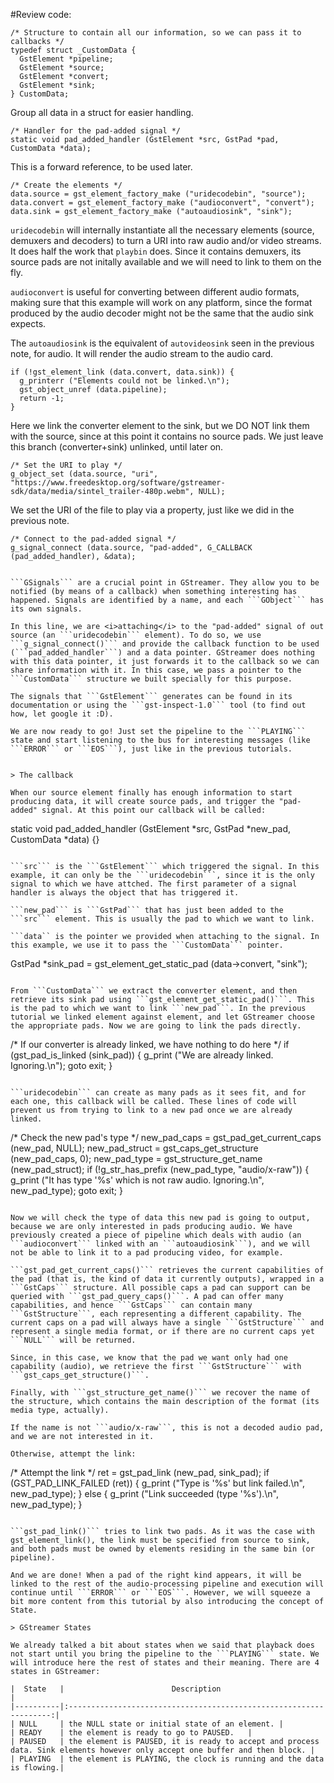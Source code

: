 #Review code:

```
/* Structure to contain all our information, so we can pass it to callbacks */
typedef struct _CustomData {
  GstElement *pipeline;
  GstElement *source;
  GstElement *convert;
  GstElement *sink;
} CustomData;
```

Group all data in a struct for easier handling.

```
/* Handler for the pad-added signal */
static void pad_added_handler (GstElement *src, GstPad *pad, CustomData *data);
```

This is a forward reference, to be used later.

```
/* Create the elements */
data.source = gst_element_factory_make ("uridecodebin", "source");
data.convert = gst_element_factory_make ("audioconvert", "convert");
data.sink = gst_element_factory_make ("autoaudiosink", "sink");
```
```uridecodebin``` will internally instantiate all the necessary elements (source, demuxers and decoders) to turn a URI into raw audio and/or video streams. It does half the work that ```playbin``` does. Since it contains demuxers, its source pads are not initally available and we will need to link to them on the fly.

```audioconvert``` is useful for converting between different audio formats, making sure that this example will work on any platform, since the format produced by the audio decoder might not be the same that the audio sink expects.

The ```autoaudiosink``` is the equivalent of ```autovideosink``` seen in the previous note, for audio. It will render the audio stream to the audio card.

```
if (!gst_element_link (data.convert, data.sink)) {
  g_printerr ("Elements could not be linked.\n");
  gst_object_unref (data.pipeline);
  return -1;
}
```

Here we link the converter element to the sink, but we DO NOT link them with the source, since at this point it contains no source pads. We just leave this branch (converter+sink) unlinked, until later on.

```
/* Set the URI to play */
g_object_set (data.source, "uri", "https://www.freedesktop.org/software/gstreamer-sdk/data/media/sintel_trailer-480p.webm", NULL);
```

We set the URI of the file to play via a property, just like we did in the previous note.

```
/* Connect to the pad-added signal */
g_signal_connect (data.source, "pad-added", G_CALLBACK (pad_added_handler), &data);
```
```

```GSignals``` are a crucial point in GStreamer. They allow you to be notified (by means of a callback) when something interesting has happened. Signals are identified by a name, and each ```GObject``` has its own signals.

In this line, we are <i>attaching</i> to the "pad-added" signal of out source (an ```uridecodebin``` element). To do so, we use ```g_signal_connect()``` and provide the callback function to be used (```pad_added_handler```) and a data pointer. GStreamer does nothing with this data pointer, it just forwards it to the callback so we can share information with it. In this case, we pass a pointer to the ```CustomData``` structure we built specially for this purpose.

The signals that ```GstElement``` generates can be found in its documentation or using the ```gst-inspect-1.0``` tool (to find out how, let google it :D).

We are now ready to go! Just set the pipeline to the ```PLAYING``` state and start listening to the bus for interesting messages (like ```ERROR``` or ```EOS```), just like in the previous tutorials.


> The callback

When our source element finally has enough information to start producing data, it will create source pads, and trigger the "pad-added" signal. At this point our callback will be called:

```
static void pad_added_handler (GstElement *src, GstPad *new_pad, CustomData *data) {}
```

```src``` is the ```GstElement``` which triggered the signal. In this example, it can only be the ```uridecodebin```, since it is the only signal to which we have attched. The first parameter of a signal handler is always the object that has triggered it.

```new_pad``` is ```GstPad``` that has just been added to the ```src``` element. This is usually the pad to which we want to link.

```data`` is the pointer we provided when attaching to the signal. In this example, we use it to pass the ```CustomData``` pointer.

```
GstPad *sink_pad = gst_element_get_static_pad (data->convert, "sink");
```

From ```CustomData``` we extract the converter element, and then retrieve its sink pad using ```gst_element_get_static_pad()```. This is the pad to which we want to link ```new_pad```. In the previous tutorial we linked element against element, and let GStreamer choose the appropriate pads. Now we are going to link the pads directly.

```
/* If our converter is already linked, we have nothing to do here */
if (gst_pad_is_linked (sink_pad)) {
  g_print ("We are already linked. Ignoring.\n");
  goto exit;
}
```

```uridecodebin``` can create as many pads as it sees fit, and for each one, this callback will be called. These lines of code will prevent us from trying to link to a new pad once we are already linked.

```
/* Check the new pad's type */
new_pad_caps = gst_pad_get_current_caps (new_pad, NULL);
new_pad_struct = gst_caps_get_structure (new_pad_caps, 0);
new_pad_type = gst_structure_get_name (new_pad_struct);
if (!g_str_has_prefix (new_pad_type, "audio/x-raw")) {
  g_print ("It has type '%s' which is not raw audio. Ignoring.\n", new_pad_type);
  goto exit;
}
```

Now we will check the type of data this new pad is going to output, because we are only interested in pads producing audio. We have previously created a piece of pipeline which deals with audio (an ```audioconvert``` linked with an ```autoaudiosink```), and we will not be able to link it to a pad producing video, for example.

```gst_pad_get_current_caps()``` retrieves the current capabilities of the pad (that is, the kind of data it currently outputs), wrapped in a ```GstCaps``` structure. All possible caps a pad can support can be queried with ```gst_pad_query_caps()```. A pad can offer many capabilities, and hence ```GstCaps``` can contain many ```GstStructure```, each representing a different capability. The current caps on a pad will always have a single ```GstStructure``` and represent a single media format, or if there are no current caps yet ```NULL``` will be returned.

Since, in this case, we know that the pad we want only had one capability (audio), we retrieve the first ```GstStructure``` with ```gst_caps_get_structure()```.

Finally, with ```gst_structure_get_name()``` we recover the name of the structure, which contains the main description of the format (its media type, actually).

If the name is not ```audio/x-raw```, this is not a decoded audio pad, and we are not interested in it.

Otherwise, attempt the link:

```
/* Attempt the link */
ret = gst_pad_link (new_pad, sink_pad);
if (GST_PAD_LINK_FAILED (ret)) {
  g_print ("Type is '%s' but link failed.\n", new_pad_type);
} else {
  g_print ("Link succeeded (type '%s').\n", new_pad_type);
}
```

```gst_pad_link()``` tries to link two pads. As it was the case with gst_element_link(), the link must be specified from source to sink, and both pads must be owned by elements residing in the same bin (or pipeline).

And we are done! When a pad of the right kind appears, it will be linked to the rest of the audio-processing pipeline and execution will continue until ```ERROR``` or ```EOS```. However, we will squeeze a bit more content from this tutorial by also introducing the concept of State.

> GStreamer States

We already talked a bit about states when we said that playback does not start until you bring the pipeline to the ```PLAYING``` state. We will introduce here the rest of states and their meaning. There are 4 states in GStreamer:

|  State   |      					Description      							|
|----------|:------------------------------------------------------------------:|
| NULL	   | the NULL state or initial state of an element. |
| READY    | the element is ready to go to PAUSED.   |
| PAUSED   | the element is PAUSED, it is ready to accept and process data. Sink elements however only accept one buffer and then block. |
| PLAYING  | the element is PLAYING, the clock is running and the data is flowing.|